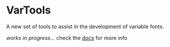 VarTools
========

A new set of tools to assist in the development of variable fonts.

*works in progress…* check the [docs](https://gferreira.github.io/vartools/) for more info

